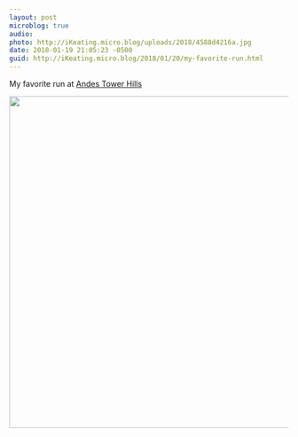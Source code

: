 ```yaml
---
layout: post
microblog: true
audio: 
photo: http://iKeating.micro.blog/uploads/2018/4588d4216a.jpg
date: 2018-01-19 21:05:23 -0500
guid: http://iKeating.micro.blog/2018/01/20/my-favorite-run.html
---
```

My favorite run at [Andes Tower Hills](https://www.andestowerhills.com)

<img src="http://iKeating.micro.blog/uploads/2018/4588d4216a.jpg" width="600" height="599" />
